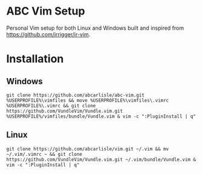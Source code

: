 ABC Vim Setup
================================

Personal Vim setup for both Linux and Windows built and inspired from https://github.com/irrigger/ir-vim.

# Installation

## Windows

    git clone https://github.com/abcarlisle/abc-vim.git %USERPROFILE%\vimfiles && move %USERPROFILE%\vimfiles\.vimrc %USERPROFILE%\.vimrc && git clone https://github.com/VundleVim/Vundle.vim.git %USERPROFILE%/vimfiles/bundle/Vundle.vim & vim -c ":PluginInstall | q"

## Linux

    git clone https://github.com/abcarlisle/vim.git ~/.vim && mv ~/.vim/.vimrc ~ && git clone https://github.com/VundleVim/Vundle.vim.git ~/.vim/bundle/Vundle.vim & vim -c ":PluginInstall | q"

